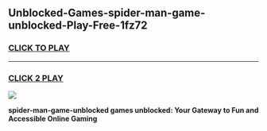 
## Unblocked-Games-spider-man-game-unblocked-Play-Free-1fz72
<h3>
<a href="https://premium76.site?title=spider-man-game-unblocked&ref=19M">CLICK TO PLAY</a></h3>
<hr>

<h3>
<a href="https://premium76.site?title=spider-man-game-unblocked&ref=19M">CLICK 2 PLAY</a>
  
</h3>

<a href="https://premium76.site?title=spider-man-game-unblocked&ref=19M"><img src="https://clearcache.store/games.png"></a>


**spider-man-game-unblocked games unblocked: Your Gateway to Fun and Accessible Online Gaming**
